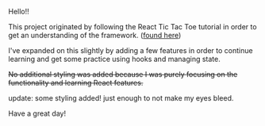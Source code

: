 Hello!!

This project originated by following the React Tic Tac Toe tutorial in order to get an understanding of the framework. ([found here](https://react.dev/learn/tutorial-tic-tac-toe))

I've expanded on this slightly by adding a few features in order to continue learning and get some practice using hooks and managing state.

~~No additional styling was added because I was purely focusing on the functionality and learning React features.~~

update: some styling added! just enough to not make my eyes bleed.

Have a great day!
